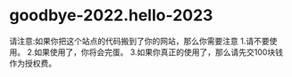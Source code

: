 # goodbye-2022.hello-2023
请注意:如果你把这个站点的代码搬到了你的网站，那么你需要注意
1.请不要使用。
2.如果使用了，你将会完蛋。
3.如果你真正的使用了，那么请先交100块钱作为授权费。
